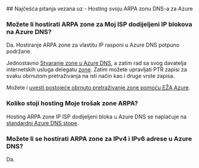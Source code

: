 <BR> 
## <a name="faq---hosting-your-arpa-zone-in-azure-dns"></a>Najčešća pitanja vezana uz - Hosting svoju ARPA zonu DNS-a za Azure

### <a name="can-i-host-arpa-zones-for-my-isp-assigned-ip-blocks-on-azure-dns"></a>Možete li hostirati ARPA zone za Moj ISP dodijeljeni IP blokova na Azure DNS?
Da. Hostiranje ARPA zone za vlastitu IP rasponi u Azure DNS potpuno podržane.

Jednostavno [Stvaranje zone u Azure DNS](dns-getstarted-create-dnszone.md), a zatim rad sa svog davatelja internetskih usluga delegatu [zone](dns-domain-delegation.md).  Zatim možete upravljati PTR zapisi za svaku obrnutom pretraživanja na isti način kao i druge vrste zapisa.

Možete i [uvesti postojeće obrnuto pretraživanje zone pomoću EŽA Azure](dns-import-export.md).

### <a name="how-much-does-hosting-my-arpa-zone-cost"></a>Koliko stoji hosting Moje trošak zone ARPA?
Hosting ARPA zone IP ISP dodijeljeni bloka u Azure DNS se naplaćuje na [standardni Azure DNS stope](https://azure.microsoft.com/pricing/details/dns/).

### <a name="can-i-host-arpa-zones-for-both-ipv4-and-ipv6-addresses-in-azure-dns"></a>Možete li se hostirati ARPA zone za IPv4 i IPv6 adrese u Azure DNS?
Da.